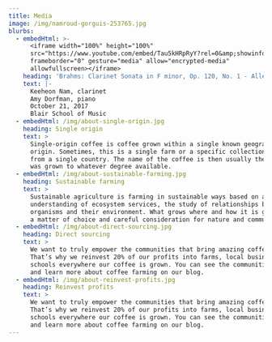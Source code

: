 ```yaml
---
title: Media
image: /img/namroud-gorguis-253765.jpg
blurbs:
  - embedHtml: >-
      <iframe width="100%" height="100%"
      src="https://www.youtube.com/embed/Tau5kHRpRyY?rel=0&amp;showinfo=0"
      frameborder="0" gesture="media" allow="encrypted-media"
      allowfullscreen></iframe>
    heading: 'Brahms: Clarinet Sonata in F minor, Op. 120, No. 1 - Allegro appassionato '
    text: |-
      Keeheon Nam, clarinet
      Amy Dorfman, piano
      October 21, 2017
      Blair School of Music
  - embedHtml: /img/about-single-origin.jpg
    heading: Single origin
    text: >
      Single-origin coffee is coffee grown within a single known geographic
      origin. Sometimes, this is a single farm or a specific collection of beans
      from a single country. The name of the coffee is then usually the place it
      was grown to whatever degree available.
  - embedHtml: /img/about-sustainable-farming.jpg
    heading: Sustainable farming
    text: >
      Sustainable agriculture is farming in sustainable ways based on an
      understanding of ecosystem services, the study of relationships between
      organisms and their environment. What grows where and how it is grown are
      a matter of choice and careful consideration for nature and communities.
  - embedHtml: /img/about-direct-sourcing.jpg
    heading: Direct sourcing
    text: >
      We want to truly empower the communities that bring amazing coffee to you.
      That’s why we reinvest 20% of our profits into farms, local businesses and
      schools everywhere our coffee is grown. You can see the communities grow
      and learn more about coffee farming on our blog.
  - embedHtml: /img/about-reinvest-profits.jpg
    heading: Reinvest profits
    text: >
      We want to truly empower the communities that bring amazing coffee to you.
      That’s why we reinvest 20% of our profits into farms, local businesses and
      schools everywhere our coffee is grown. You can see the communities grow
      and learn more about coffee farming on our blog.
---
```


